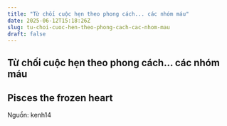 ```yaml
---
title: "Từ chối cuộc hẹn theo phong cách... các nhóm máu"
date: 2025-06-12T15:18:26Z
slug: tu-choi-cuoc-hen-theo-phong-cach-cac-nhom-mau
draft: false
---
```


## Từ chối cuộc hẹn theo phong cách... các nhóm máu

## Pisces the frozen heart

Nguồn: kenh14